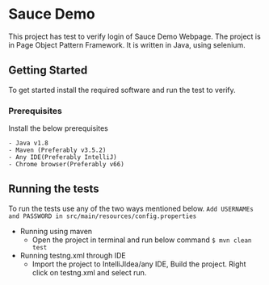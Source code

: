 # Sauce Demo

This project has test to verify login of Sauce Demo Webpage. The project is in Page Object Pattern Framework. It is written in Java, using selenium.

## Getting Started

To get started install the required software and run the test to verify.

### Prerequisites

Install the below prerequisites

```
- Java v1.8
- Maven (Preferably v3.5.2) 
- Any IDE(Preferably IntelliJ)
- Chrome browser(Preferably v66)
```

## Running the tests

To run the tests use any of the two ways mentioned below.
```Add USERNAMEs and PASSWORD in src/main/resources/config.properties```
- Running using maven
    - Open the project in terminal and run below command
    ```$ mvn clean test```
- Running testng.xml through IDE
    - Import the project to IntelliJIdea/any IDE, Build the project. Right click on testng.xml and select run.